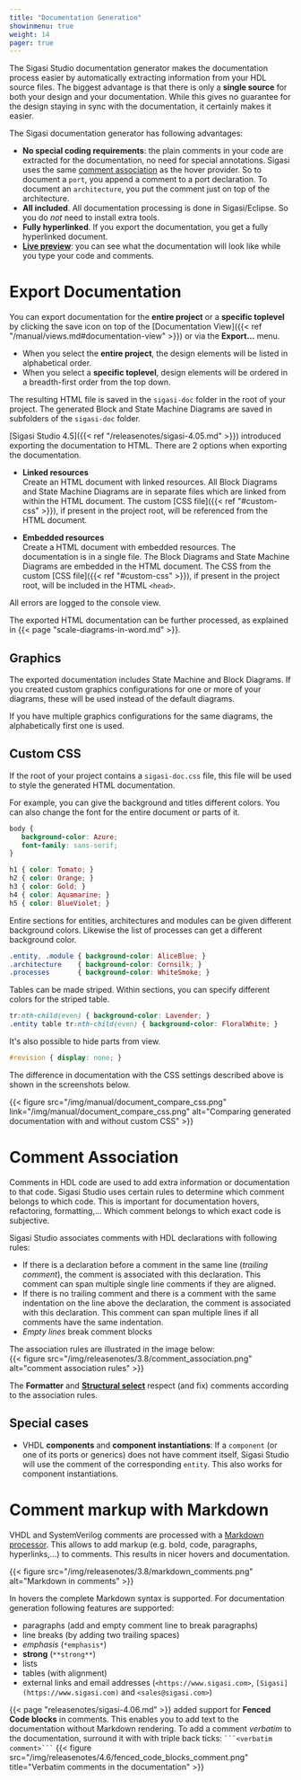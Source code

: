 ```yaml
---
title: "Documentation Generation"
showinmenu: true
weight: 14
pager: true
---
```


The Sigasi Studio documentation generator makes the documentation process easier by automatically extracting information from your HDL source files. The biggest advantage is that there is only a **single source** for both your design and your documentation. While this gives no guarantee for the design staying in sync with the documentation, it certainly makes it easier.

The Sigasi documentation generator has following advantages:

* **No special coding requirements**: the plain comments in your code are extracted for the documentation, no need for special annotations. Sigasi uses the same [comment association](#comment-association) as the hover provider. So to document a `port`, you append a comment to a port declaration. To document an `architecture`, you put the comment just on top of the architecture.
* **All included**. All documentation processing is done in Sigasi/Eclipse. So you do *not* need to install extra tools.
* **Fully hyperlinked**. If you export the documentation, you get a fully hyperlinked document.
* **[Live preview](/manual/views/#documentation-view)**: you can see what the documentation will look like while you type your code and comments.

# Export Documentation

You can export documentation for the **entire project** or a **specific toplevel** by clicking the save icon on top of the [Documentation View]({{< ref "/manual/views.md#documentation-view" >}}) or via the **Export…** menu.

* When you select the **entire project**, the design elements will be listed in alphabetical order.
* When you select a **specific toplevel**, design elements will be ordered in a breadth-first order from the top down.

The resulting HTML file is saved in the `sigasi-doc` folder in the root of your project.
The generated Block and State Machine Diagrams are saved in subfolders of the `sigasi-doc` folder.

[Sigasi Studio 4.5]({{< ref "/releasenotes/sigasi-4.05.md" >}}) introduced exporting the documentation to HTML.
There are 2 options when exporting the documentation.

*  **Linked resources**  
   Create an HTML document with linked resources.
   All Block Diagrams and State Machine Diagrams are in separate files which are linked from within the HTML document.
   The custom [CSS file]({{< ref "#custom-css" >}}), if present in the project root, will be referenced from the HTML document.

*  **Embedded resources**  
   Create a HTML document with embedded resources. The documentation is in a single file.
   The Block Diagrams and State Machine Diagrams are embedded in the HTML document.
   The CSS from the custom [CSS file]({{< ref "#custom-css" >}}), if present in the project root, will be included in the HTML `<head>`.

All errors are logged to the console view.

The exported HTML documentation can be further processed, as explained in {{< page "scale-diagrams-in-word.md" >}}.

## Graphics

The exported documentation includes State Machine and Block Diagrams.
If you created custom graphics configurations for one or more of your diagrams, these will be used instead of the default diagrams.

If you have multiple graphics configurations for the same diagrams, the alphabetically first one is used.

## Custom CSS

If the root of your project contains a `sigasi-doc.css` file, this file will be used to style the generated HTML documentation.

For example, you can give the background and titles different colors. You can also change the font for the entire document or parts of it.

```CSS
body {
   background-color: Azure;
   font-family: sans-serif;
}

h1 { color: Tomato; }
h2 { color: Orange; }
h3 { color: Gold; }
h4 { color: Aquamarine; }
h5 { color: BlueViolet; }
```

Entire sections for entities, architectures and modules can be given different background colors.
Likewise the list of processes can get a different background color.

```CSS
.entity, .module { background-color: AliceBlue; }
.architecture    { background-color: Cornsilk; }
.processes       { background-color: WhiteSmoke; }
```

Tables can be made striped.
Within sections, you can specify different colors for the striped table.

```CSS
tr:nth-child(even) { background-color: Lavender; }
.entity table tr:nth-child(even) { background-color: FloralWhite; }
```

It's also possible to hide parts from view.

``` CSS
#revision { display: none; }
```

The difference in documentation with the CSS settings described above is shown in the screenshots below.

{{< figure src="/img/manual/document_compare_css.png" link="/img/manual/document_compare_css.png" alt="Comparing generated documentation with and without custom CSS" >}}

# Comment Association

Comments in HDL code are used to add extra information or documentation to that code.
Sigasi Studio uses certain rules to determine which comment belongs to which code.
This is important for documentation hovers, refactoring, formatting,...
Which comment belongs to which exact code is subjective.

Sigasi Studio associates comments with HDL declarations with following rules:

* If there is a declaration before a comment in the same line (*trailing comment*), the comment is associated with this declaration. This comment can span multiple single line comments if they are aligned.
* If there is no trailing comment and there is a comment with the same indentation on the line above the declaration, the comment is associated with this declaration. This comment can span multiple lines if all comments have the same indentation.
* *Empty lines* break comment blocks

The association rules are illustrated in the image below:  
{{< figure src="/img/releasenotes/3.8/comment_association.png" alt="comment association rules" >}}

The **Formatter** and **[Structural select](/screencasts/structured-select)** respect (and fix) comments according to the association rules.

## Special cases

* VHDL **components** and **component instantiations**: If a `component` (or one of its ports or generics) does not have comment itself, Sigasi Studio will use the comment of the corresponding `entity`. This also works for component instantiations.

# Comment markup with Markdown

VHDL and SystemVerilog comments are processed with a [Markdown processor](https://en.wikipedia.org/wiki/Markdown). This allows to add markup (e.g. bold, code, paragraphs, hyperlinks,...) to comments. This results in nicer hovers and documentation.

{{< figure src="/img/releasenotes/3.8/markdown_comments.png" alt="Markdown in comments" >}}

In hovers the complete Markdown syntax is supported. For documentation generation following features are supported:

* paragraphs (add and empty comment line to break paragraphs)
* line breaks (by adding two trailing spaces)
* *emphasis* (`*emphasis*`)
* **strong** (`**strong**`)
* lists
* tables (with alignment)
* external links and email addresses (`<https://www.sigasi.com>`, `[Sigasi](https://www.sigasi.com)` and `<sales@sigasi.com>`)

{{< page "releasenotes/sigasi-4.06.md" >}} added support for **Fenced Code blocks** in comments.
This enables you to add text to the documentation without Markdown rendering.
To add a comment *verbatim* to the documentation, surround it with with triple back ticks: ```` ```<verbatim comment>``` ````
{{< figure src="/img/releasenotes/4.6/fenced_code_blocks_comment.png" title="Verbatim comments in the documentation" >}}
